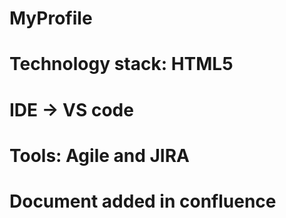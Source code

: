 # MyProfile
# Technology stack: HTML5
# IDE -> VS code
# Tools: Agile and JIRA
# Document added in confluence